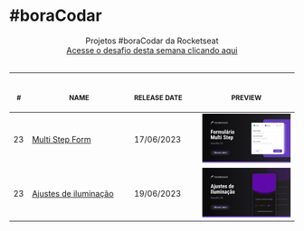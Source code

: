 # #boraCodar

<p align="center">
    Projetos #boraCodar da Rocketseat <br>
    <a href="https://boracodar.dev">Acesse o desafio desta semana clicando aqui</a><br>
    <br><table>
    <thead>
        <tr>
            <th align="center">
                <img width="20" height="1"> 
                <p>
                    <small>#</small>
                </p>
            </th>
            <th align="center">
                <img width="300" height="1"> 
                <p> 
                    <small>
                        NAME
                    </small>
                </p>
            </th>
            <th align="left">
                <img width="140" height="1">
                <p align="left"> 
                    <small>
                    RELEASE DATE
                    </small>
                </p>
            </th>
            <th align="center">
                <img width="201" height="1">
                <p align="center"> 
                    <small>
                    PREVIEW
                    </small>
                </p>
            </th>
        </tr>
    </thead>
    <tbody>
        <tr>
            <td>23</td>
            <td><a href="23-multi-step-form">Multi Step Form</a></td>
            <td>17/06/2023</td>
            <td align="center">
            <a href="23-multi-step-form"><img width="300px" src="23-multi-step-form/.github/preview.png" /></a></td>
        </tr>
        <tr>
            <td>23</td>
            <td><a href="24-ajustes-de-iluminacao">Ajustes de iluminação</a></td>
            <td>19/06/2023</td>
            <td align="center">
            <a href="24-ajustes-de-iluminacao"><img width="300px" src="24-ajustes-de-iluminacao/.github/preview.png" /></a></td>
        </tr>
    </tbody>
</table></p>
